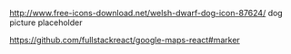 http://www.free-icons-download.net/welsh-dwarf-dog-icon-87624/ dog picture placeholder

https://github.com/fullstackreact/google-maps-react#marker
